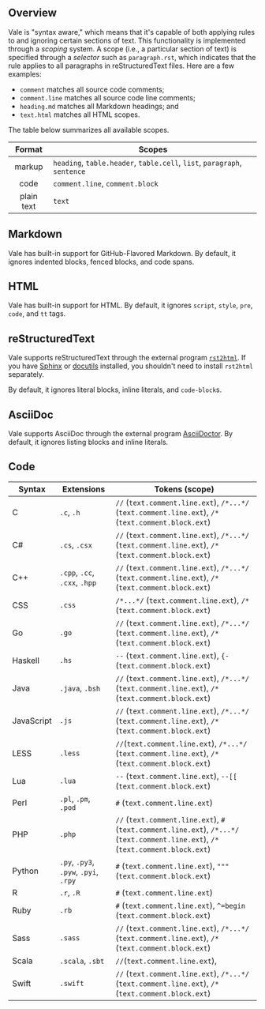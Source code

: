 ## Overview

Vale is "syntax aware," which means that it's capable of both applying rules to and ignoring certain sections of text. This functionality is implemented through a *scoping* system. A scope (i.e., a particular section of text) is specified through a *selector* such as `paragraph.rst`, which indicates that the rule applies to all paragraphs in reStructuredText files. Here are a few examples:

- `comment` matches all source code comments;
- `comment.line` matches all source code line comments;
- `heading.md` matches all Markdown headings; and
- `text.html` matches all HTML scopes.

The table below summarizes all available scopes.

|   Format   |                             Scopes                            |
|:----------:|---------------------------------------------------------------|
|   markup   | `heading`, `table.header`, `table.cell`, `list`, `paragraph`, `sentence`  |
|    code    | `comment.line`, `comment.block`                                   |
| plain text | `text`                                                          |

## Markdown

Vale has built-in support for GitHub-Flavored Markdown. By default, it ignores indented blocks, fenced blocks, and code spans.

## HTML

Vale has built-in support for HTML. By default, it ignores `script`, `style`, `pre`, `code`, and `tt` tags.

## reStructuredText

Vale supports reStructuredText through the external program [`rst2html`](http://docutils.sourceforge.net/docs/user/tools.html#rst2html-py). If you have [Sphinx](http://www.sphinx-doc.org/en/stable/) or [docutils](http://docutils.sourceforge.net/) installed, you shouldn't need to install `rst2html` separately.

By default, it ignores literal blocks, inline literals, and `code-block`s.

## AsciiDoc

Vale supports AsciiDoc through the external program [AsciiDoctor](https://rubygems.org/gems/asciidoctor). By default, it ignores listing blocks and inline literals.

## Code

<!-- vale 18F.UnexpandedAcronyms = NO -->

|   Syntax   |          Extensions         |                                                        Tokens (scope)                                                       |
|----------|---------------------------|---------------------------------------------------------------------------------------------------------------------------|
| C          | `.c`, `.h`                      | `//` (`text.comment.line.ext`), `/*...*/` (`text.comment.line.ext`), `/*` (`text.comment.block.ext`)                              |
| C#         | `.cs`, `.csx`                   | `//` (`text.comment.line.ext`), `/*...*/` (`text.comment.line.ext`), `/*` (`text.comment.block.ext`)                              |
| C++        | `.cpp`, `.cc`, `.cxx`, `.hpp`       | `//` (`text.comment.line.ext`), `/*...*/` (`text.comment.line.ext`), `/*` (`text.comment.block.ext`)                              |
| CSS        | `.css`                        | `/*...*/` (`text.comment.line.ext`), `/*` (`text.comment.block.ext`)                                                            |
| Go         | `.go`                         | `//` (`text.comment.line.ext`), `/*...*/` (`text.comment.line.ext`), `/*` (`text.comment.block.ext`)                              |
| Haskell    | `.hs`                         | `--` (`text.comment.line.ext`), `{-` (`text.comment.block.ext`)                                                                 |
| Java       | `.java`, `.bsh`                 | `//` (`text.comment.line.ext`), `/*...*/` (`text.comment.line.ext`), `/*` (`text.comment.block.ext`)                              |
| JavaScript | `.js`                         | `//` (`text.comment.line.ext`), `/*...*/` (`text.comment.line.ext`), `/*` (`text.comment.block.ext`)                              |
| LESS       | `.less`                       | `//`(`text.comment.line.ext`), `/*...*/` (`text.comment.line.ext`), `/*` (`text.comment.block.ext`)                               |
| Lua        | `.lua`                        | `--` (`text.comment.line.ext`), `--[[` (`text.comment.block.ext`)                                                               |
| Perl       | `.pl`, `.pm`, `.pod`              | `#` (`text.comment.line.ext`)                                                                                                 |
| PHP        | `.php`                        | `//` (`text.comment.line.ext`), `#` (`text.comment.line.ext`), `/*...*/` (`text.comment.line.ext`), `/*` (`text.comment.block.ext`) |
| Python     | `.py`, `.py3`, `.pyw`, `.pyi`, `.rpy` | `#` (`text.comment.line.ext`), `"""` (`text.comment.block.ext`)                                                                 |
| R          | `.r`, `.R`                      | `#` (`text.comment.line.ext`)                                                                                                 |
| Ruby       | `.rb`                         | `#` (`text.comment.line.ext`), `^=begin` (`text.comment.block.ext`)                                                             |
| Sass       | `.sass`                       | `//` (`text.comment.line.ext`), `/*...*/` (`text.comment.line.ext`), `/*` (`text.comment.block.ext`)                              |
| Scala      | `.scala`, `.sbt`                | `//`(`text.comment.line.ext`),                                                                                                |
| Swift      | `.swift`                      | `//` (`text.comment.line.ext`), `/*...*/` (`text.comment.line.ext`), `/*` (`text.comment.block.ext`)                              |

[p1]: https://github.com/getify/You-Dont-Know-JS
[p2]: https://github.com/nltk/nltk_book
[p3]: https://github.com/django/django

